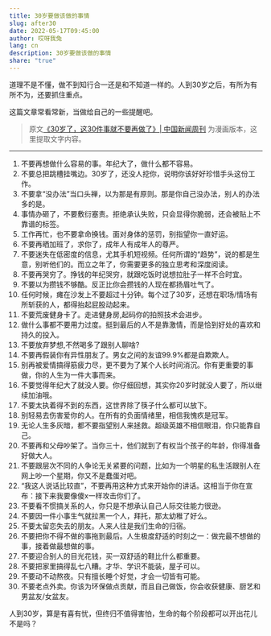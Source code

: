 ```yaml
---
title: 30岁要做该做的事情
slug: after30
date: 2022-05-17T09:45:00
author: 哎呀我兔
lang: cn
description: 30岁要做该做的事情
share: "true"
---
```


道理不是不懂，做不到知行合一还是和不知道一样的。人到30岁之后，有所为有所不为，还要抓住重点。

这篇文章常看常新，当做给自己的一些提醒吧。

<!-- more -->

> 原文[《30岁了，这30件事就不要再做了》| 中国新闻周刊](https://mp.weixin.qq.com/s?src=11&timestamp=1652751080&ver=3803&signature=Nt5vfccrH5ZrBQCxcYsT6bcus9h-Vn5e86E3N0oo0xKAa3d9t9hrOZ4OGnHh0OchepNYCVIw*afL*m2mkysFMWC11qVaFLX*4Puf*4NakX3zi2GzT3CntVH1vELbdRQC&new=1) 为漫画版本，这里提取文字内容。

---

1. 不要再想做什么容易的事。年纪大了，做什么都不容易。
2. 不要总把跳槽挂嘴边。30岁了，还没人挖你，说明你该好好珍惜手头这份工作。
3. 不要拿“没办法”当口头禅，以为那是有原则。那是你自己没办法，别人的办法多的是。
4. 事情办砸了，不要敷衍塞责。拒绝承认失败，只会显得你脆弱，还会被贴上不靠谱的标签。
5. 工作再忙，也不要拿命换钱。面对身体的惩罚，别指望你一直好运。
6. 不要再晒加班了，求你了，成年人有成年人的尊严。
7. 不要迷失在低密度的信息，尤其手机短视频。任何所谓的“趋势”，说的都是生意，别听他们的。而立之年了，你需要更多的独立思考和深度阅读。
8. 不要再哭穷了。挣钱的年纪哭穷，就跟吃饭时说想拉肚子一样不合时宜。
9. 不要以为攒钱不够酷。反正比你会攒钱的人现在都扬眉吐气了。
10. 任何时候，瘫在沙发上不要超过十分钟。每个过了30岁，还想在职场/情场有所斩获的人，都得抬起屁股动起来。
11. 不要荒废健身卡了。走进健身房,起码你的拍照技术会进步。
12. 做什么事都不要用力过度。挺到最后的人不是靠激情，而是恰到好处的喜欢和持久的投入。
13. 不要放弃梦想,不然喝多了跟别人聊啥?
14. 不要再假装你有异性朋友了。男女之间的友谊99.9%都是自欺欺人。
15. 别再被爱情搞得筋疲力尽，更不要为了某个人长时间消沉。你有更重要的事做，你的人生为一件大事而来。
16. 不要觉得年纪大了就没人要。你仔细回想，其实你20岁时就没人要了，所以继续加油哦。
17. 不要太执着得不到的东西，这世界除了筷子什么都可以放下。
18. 别轻易去伤害爱你的人。在所有的负面情绪里，相信我愧疚是冠军。
19. 无论人生多灰暗，都不要指望别人来拯救。超级英雄不相信眼泪，你只能靠自己。
20. 不要再和父母吵架了。当你三十，他们就到了有权当个孩子的年龄，你得准备好做大人。
21. 不要跟层次不同的人争论无关紧要的问题，比如为一个明星的私生活跟别人在网上吵一个星期，你又不是蠢蛋对吧。
22.  “我这人说话比较直”，不要再用这种方式来开始你的讲话。这相当于你在宣布：接下来我要像傻x一样攻击你们了。
23. 不要看不惯搞关系的人，你只是不想承认自己人际交往能力很逊。
24. 不要因一件小事生气就拉黑一个人，拜托，那太幼稚了好么。
25. 不要太留恋失去的朋友。人来人往是我们生命的归宿。
26. 不要把你不得不做的事拖到最后。人生极度舒适的时刻之一：做完最不想做的事，接着做最想做的事。
27. 不要迎合别人的目光花钱，买一双舒适的鞋比什么都重要。
28. 不要把家里搞得乱七八糟。才华、学识不能装，屋子可以。
29. 不要动不动熬夜。只有擅长睡个好觉，才会一切皆有可能。
30. 不要老点外卖。你该为环保做点贡献，而且自己做饭，你会收获健康、厨艺和男盆友/女盆友。

人到30岁，算是有喜有忧，但终归不值得害怕，生命的每个阶段都可以开出花儿不是吗？